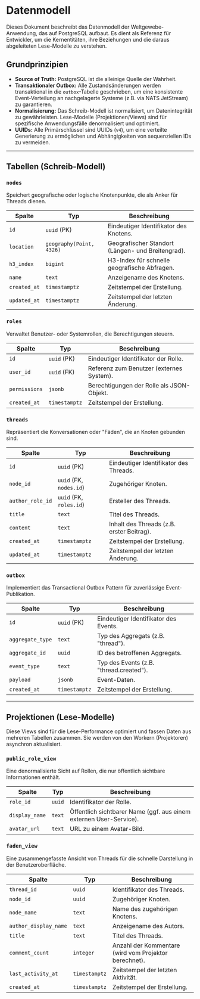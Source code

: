 # Datenmodell

Dieses Dokument beschreibt das Datenmodell der Weltgewebe-Anwendung, das auf PostgreSQL aufbaut.
Es dient als Referenz für Entwickler, um die Kernentitäten, ihre Beziehungen und die daraus
abgeleiteten Lese-Modelle zu verstehen.

## Grundprinzipien

- **Source of Truth:** PostgreSQL ist die alleinige Quelle der Wahrheit.
- **Transaktionaler Outbox:** Alle Zustandsänderungen werden transaktional in die `outbox`-Tabelle
  geschrieben, um eine konsistente Event-Verteilung an nachgelagerte Systeme (z.B. via NATS
  JetStream) zu garantieren.
- **Normalisierung:** Das Schreib-Modell ist normalisiert, um Datenintegrität zu gewährleisten.
  Lese-Modelle (Projektionen/Views) sind für spezifische Anwendungsfälle denormalisiert und
  optimiert.
- **UUIDs:** Alle Primärschlüssel sind UUIDs (`v4`), um eine verteilte Generierung zu
  ermöglichen und Abhängigkeiten von sequenziellen IDs zu vermeiden.

---

## Tabellen (Schreib-Modell)

### `nodes`
Speichert geografische oder logische Knotenpunkte, die als Anker für Threads dienen.

| Spalte | Typ | Beschreibung |
|---|---|---|
| `id` | `uuid` (PK) | Eindeutiger Identifikator des Knotens. |
| `location` | `geography(Point, 4326)` | Geografischer Standort (Längen- und Breitengrad). |
| `h3_index`| `bigint` | H3-Index für schnelle geografische Abfragen. |
| `name` | `text` | Anzeigename des Knotens. |
| `created_at` | `timestamptz` | Zeitstempel der Erstellung. |
| `updated_at` | `timestamptz` | Zeitstempel der letzten Änderung. |

### `roles`

Verwaltet Benutzer- oder Systemrollen, die Berechtigungen steuern.

| Spalte | Typ | Beschreibung |
|---|---|---|
| `id` | `uuid` (PK) | Eindeutiger Identifikator der Rolle. |
| `user_id` | `uuid` (FK) | Referenz zum Benutzer (externes System). |
| `permissions` | `jsonb` | Berechtigungen der Rolle als JSON-Objekt. |
| `created_at` | `timestamptz` | Zeitstempel der Erstellung. |

### `threads`

Repräsentiert die Konversationen oder "Fäden", die an Knoten gebunden sind.

| Spalte | Typ | Beschreibung |
|---|---|---|
| `id` | `uuid` (PK) | Eindeutiger Identifikator des Threads. |
| `node_id` | `uuid` (FK, `nodes.id`) | Zugehöriger Knoten. |
| `author_role_id` | `uuid` (FK, `roles.id`) | Ersteller des Threads. |
| `title` | `text` | Titel des Threads. |
| `content` | `text` | Inhalt des Threads (z.B. erster Beitrag). |
| `created_at` | `timestamptz` | Zeitstempel der Erstellung. |
| `updated_at` | `timestamptz` | Zeitstempel der letzten Änderung. |

### `outbox`

Implementiert das Transactional Outbox Pattern für zuverlässige Event-Publikation.

| Spalte | Typ | Beschreibung |
|---|---|---|
| `id` | `uuid` (PK) | Eindeutiger Identifikator des Events. |
| `aggregate_type` | `text` | Typ des Aggregats (z.B. "thread"). |
| `aggregate_id` | `uuid` | ID des betroffenen Aggregats. |
| `event_type` | `text` | Typ des Events (z.B. "thread.created"). |
| `payload` | `jsonb` | Event-Daten. |
| `created_at` | `timestamptz` | Zeitstempel der Erstellung. |

---

## Projektionen (Lese-Modelle)

Diese Views sind für die Lese-Performance optimiert und fassen Daten aus mehreren Tabellen zusammen.
Sie werden von den Workern (Projektoren) asynchron aktualisiert.

### `public_role_view`

Eine denormalisierte Sicht auf Rollen, die nur öffentlich sichtbare Informationen enthält.

| Spalte | Typ | Beschreibung |
|---|---|---|
| `role_id` | `uuid` | Identifikator der Rolle. |
| `display_name` | `text` | Öffentlich sichtbarer Name (ggf. aus einem externen User-Service). |
| `avatar_url` | `text` | URL zu einem Avatar-Bild. |

### `faden_view`

Eine zusammengefasste Ansicht von Threads für die schnelle Darstellung in der Benutzeroberfläche.

| Spalte | Typ | Beschreibung |
|---|---|---|
| `thread_id` | `uuid` | Identifikator des Threads. |
| `node_id` | `uuid` | Zugehöriger Knoten. |
| `node_name` | `text` | Name des zugehörigen Knotens. |
| `author_display_name` | `text` | Anzeigename des Autors. |
| `title` | `text` | Titel des Threads. |
| `comment_count` | `integer` | Anzahl der Kommentare (wird vom Projektor berechnet). |
| `last_activity_at` | `timestamptz` | Zeitstempel der letzten Aktivität. |
| `created_at` | `timestamptz` | Zeitstempel der Erstellung. |
